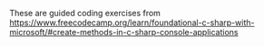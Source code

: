 These are guided coding exercises from https://www.freecodecamp.org/learn/foundational-c-sharp-with-microsoft/#create-methods-in-c-sharp-console-applications